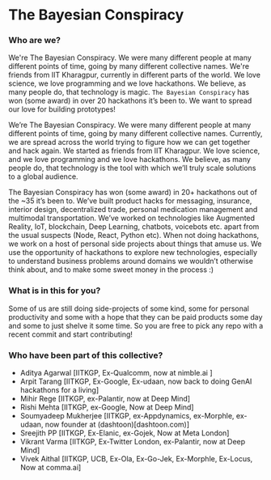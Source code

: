 
# The Bayesian Conspiracy

### Who are we?

We're The Bayesian Conspiracy. We were many different people at many different points of time, going by many different collective names. We're friends from IIT Kharagpur, currently in different parts of the world. We love science, we love programming and we love hackathons. We believe, as many people do, that technology is magic. `The Bayesian Conspiracy` has won (some award) in over 20 hackathons it’s been to. We want to spread our love for building prototypes!

We’re The Bayesian Conspiracy. We were many different people at many different points of time, going by many different collective names. Currently, we are spread across the world trying to figure how we can get together and hack again. We started as friends from IIT Kharagpur. We love science, and we love programming and we love hackathons. We believe, as many people do, that technology is the tool with which we’ll truly scale solutions to a global audience. 

The Bayesian Conspiracy has won (some award) in 20+ hackathons out of the ~35 it’s been to. We’ve built product hacks for messaging, insurance, interior design, decentralized trade, personal medication management and multimodal transportation. We’ve worked on technologies like Augmented Reality,  IoT, blockchain, Deep Learning, chatbots, voicebots etc. apart from the usual suspects (Node, React, Python etc). When not doing hackathons, we work on a host of personal side projects about things that amuse us. We use the opportunity of hackathons to explore new technologies, especially to understand business problems around domains we wouldn’t otherwise think about, and to make some sweet money in the process :)

### What is in this for you?

Some of us are still doing side-projects of some kind, some for personal productivity and some with a hope that they can be paid products some day and some to just shelve it some time. So you are free to pick any repo with a recent commit and start contributing!

### Who have been part of this collective?

- Aditya Agarwal [IITKGP, Ex-Qualcomm, now at nimble.ai ]
- Arpit Tarang [IITKGP, Ex-Google, Ex-udaan, now back to doing GenAI hackathons for a living]
- Mihir Rege [IITKGP, ex-Palantir, now at Deep Mind]
- Rishi Mehta [IITKGP, ex-Google, Now at Deep Mind] 
- Soumyadeep Mukherjee [IITKGP, ex-Appdynamics, ex-Morphle, ex-udaan, now founder at (dashtoon)[dashtoon.com)]
- Sreejith PP [IITKGP, Ex-Elanic, ex-Gojek, Now at Meta London]
- Vikrant Varma [IITKGP, Ex-Twitter London, ex-Palantir, now at Deep Mind]
- Vivek Aithal [IITKGP, UCB, Ex-Ola, Ex-Go-Jek, Ex-Morphle, Ex-Locus, Now at comma.ai]

